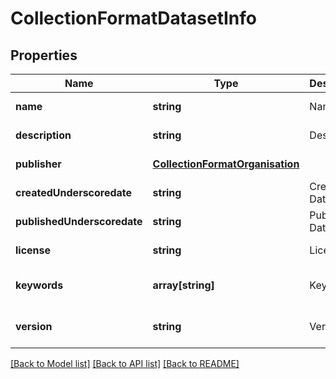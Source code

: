 # CollectionFormatDatasetInfo

## Properties
Name | Type | Description | Notes
------------ | ------------- | ------------- | -------------
**name** | **string** | Name | [default to null]
**description** | **string** | Description | [default to null]
**publisher** | [**CollectionFormatOrganisation**](CollectionFormatOrganisation.md) |  | [default to null]
**createdUnderscoredate** | **string** | Created Date | [default to null]
**publishedUnderscoredate** | **string** | Published Date | [default to null]
**license** | **string** | License | [default to null]
**keywords** | **array[string]** | Keywords | [optional] [default to null]
**version** | **string** | Version | [optional] [default to null]

[[Back to Model list]](../README.md#documentation-for-models) [[Back to API list]](../README.md#documentation-for-api-endpoints) [[Back to README]](../README.md)


